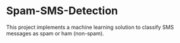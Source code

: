 # Spam-SMS-Detection
This project implements a machine learning solution to classify SMS messages as spam or ham (non-spam). 
